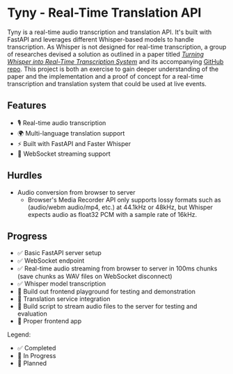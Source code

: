 # Tyny - Real-Time Translation API

Tyny is a real-time audio transcription and translation API. It's built with FastAPI and leverages different Whisper-based models to handle transcription. As Whisper is not designed for real-time transcription, a group of researches devised a solution as outlined in a paper titled [_Turning Whisper into Real-Time Transcription System_](https://aclanthology.org/2023.ijcnlp-demo.3.pdf) and its accompanying [GitHub repo](https://github.com/ufal/whisper_streaming?tab=readme-ov-file). This project is both an exercise to gain deeper understanding of the paper and the implementation and a proof of concept for a real-time transcription and translation system that could be used at live events.

## Features

- 🎙️ Real-time audio transcription
- 🌍 Multi-language translation support
- ⚡ Built with FastAPI and Faster Whisper
- 🔄 WebSocket streaming support

## Hurdles

- Audio conversion from browser to server
  - Browser's Media Recorder API only supports lossy formats such as (audio/webm audio/mp4, etc.) at 44.1kHz or 48kHz, but Whisper expects audio as float32 PCM with a sample rate of 16kHz.

## Progress

- ✅ Basic FastAPI server setup
- ✅ WebSocket endpoint
- ✅ Real-time audio streaming from browser to server in 100ms chunks (save chunks as WAV files on WebSocket disconnect)
- ✅ Whisper model transcription
- 🚧 Build out frontend playground for testing and demonstration
- 📝 Translation service integration
- 📝 Build script to stream audio files to the server for testing and evaluation
- 📝 Proper frontend app

Legend:

- ✅ Completed
- 🚧 In Progress
- 📝 Planned
